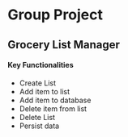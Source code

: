 <h1>Group Project</h1>
<h2>Grocery List Manager</h2>
<h4>Key Functionalities</h4>
<ul>
	<li>Create List</li>
	<li>Add item to list</li>
	<li>Add item to database</li>
	<li>Delete item from list</li>
	<li>Delete List</li>
	<li>Persist data</li>
</ul>
